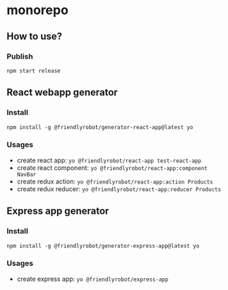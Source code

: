 # monorepo

## How to use?

### Publish

`npm start release`

## React webapp generator

### Install

`npm install -g @friendlyrobot/generator-react-app@latest yo`

### Usages

  - create react app: `yo @friendlyrobot/react-app test-react-app`
  - create react component: `yo @friendlyrobot/react-app:component NavBar`
  - create redux action: `yo @friendlyrobot/react-app:action Products`
  - create redux reducer: `yo @friendlyrobot/react-app:reducer Products`

## Express app generator

### Install

`npm install -g @friendlyrobot/generator-express-app@latest yo`

### Usages

  - create express app: `yo @friendlyrobot/express-app`
